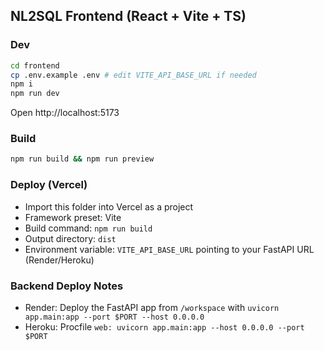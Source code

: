 ## NL2SQL Frontend (React + Vite + TS)

### Dev

```bash
cd frontend
cp .env.example .env # edit VITE_API_BASE_URL if needed
npm i
npm run dev
```

Open http://localhost:5173

### Build

```bash
npm run build && npm run preview
```

### Deploy (Vercel)

- Import this folder into Vercel as a project
- Framework preset: Vite
- Build command: `npm run build`
- Output directory: `dist`
- Environment variable: `VITE_API_BASE_URL` pointing to your FastAPI URL (Render/Heroku)

### Backend Deploy Notes

- Render: Deploy the FastAPI app from `/workspace` with `uvicorn app.main:app --port $PORT --host 0.0.0.0`
- Heroku: Procfile `web: uvicorn app.main:app --host 0.0.0.0 --port $PORT`

